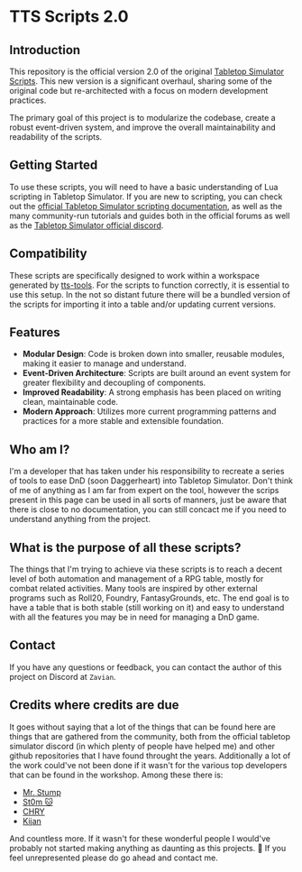 # TTS Scripts 2.0

## Introduction

This repository is the official version 2.0 of the original [Tabletop Simulator Scripts](https://github.com/Zavian/Tabletop-Simulator-Scripts). This new version is a significant overhaul, sharing some of the original code but re-architected with a focus on modern development practices.

The primary goal of this project is to modularize the codebase, create a robust event-driven system, and improve the overall maintainability and readability of the scripts.

## Getting Started

To use these scripts, you will need to have a basic understanding of Lua scripting in Tabletop Simulator. If you are new to scripting, you can check out the [official Tabletop Simulator scripting documentation](https://api.tabletopsimulator.com/), as well as the many community-run tutorials and guides both in the official forums as well as the [Tabletop Simulator official discord](https://discord.com/invite/tabletopsimulator).


## Compatibility

These scripts are specifically designed to work within a workspace generated by [tts-tools](https://github.com/Sebaestschjin/tts-tools). For the scripts to function correctly, it is essential to use this setup. In the not so distant future there will be a bundled version of the scripts for importing it into a table and/or updating current versions.

## Features

*   **Modular Design**: Code is broken down into smaller, reusable modules, making it easier to manage and understand.
*   **Event-Driven Architecture**: Scripts are built around an event system for greater flexibility and decoupling of components.
*   **Improved Readability**: A strong emphasis has been placed on writing clean, maintainable code.
*   **Modern Approach**: Utilizes more current programming patterns and practices for a more stable and extensible foundation.

## Who am I?

I'm a developer that has taken under his responsibility to recreate a series of tools to ease DnD (soon Daggerheart) into Tabletop Simulator. Don't think of me of anything as I am far from expert on the tool, however the scrips present in this page can be used in all sorts of manners, just be aware that there is close to no documentation, you can still concact me if you need to understand anything from the project.

## What is the purpose of all these scripts?

The things that I'm trying to achieve via these scripts is to reach a decent level of both automation and management of a RPG table, mostly for combat related activities. Many tools are inspired by other external programs such as Roll20, Foundry, FantasyGrounds, etc. The end goal is to have a table that is both stable (still working on it) and easy to understand with all the features you may be in need for managing a DnD game.

## Contact

If you have any questions or feedback, you can contact the author of this project on Discord at ``Zavian``.

## Credits where credits are due

It goes without saying that a lot of the things that can be found here are things that are gathered from the community, both from the official tabletop simulator discord (in which plenty of people have helped me) and other github repositories that I have found throught the years. Additionally a lot of the work could've not been done if it wasn't for the various top developers that can be found in the workshop. Among these there is:
* [Mr. Stump](https://steamcommunity.com/id/MrStump/myworkshopfiles/?appid=286160)
* [St0m 🐱](https://steamcommunity.com/id/st0m/myworkshopfiles/?appid=286160)
* [CHRY](https://steamcommunity.com/id/chries/myworkshopfiles/?appid=286160)
* [Kijan](https://steamcommunity.com/id/kijands/myworkshopfiles/?appid=286160)

And countless more. If it wasn't for these wonderful people I would've probably not started making anything as daunting as this projects. 💖
If you feel unrepresented please do go ahead and contact me.
